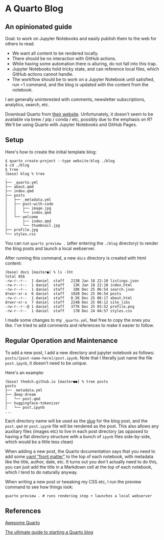 # A Quarto Blog

## An opinionated guide

Goal: to work on Jupyter Notebooks and easily publish them to the web for others to read.
- We want all content to be rendered locally.
- There should be no interaction with GitHub actions.
- While having some automation there is alluring, do not fall into this trap.
- Jupyter Notebooks hold tricky state, and can reference local files, which GitHub actions cannot handle.
- The workflow should be to work on a Jupyter Notebook until satisfied, run ~1 command, and the blog is updated with the content from the notebook.

I am generally uninterested with comments, newsletter subscriptions, analytics, search, etc.

Download Quarto from [their website](https://quarto.org/docs/get-started/). 
Unfortunately, it doesn't seem to be available via brew / pip / conda / etc, possibly due to the emphasis on R?
We'll be using Quarto with Jupyter Notebooks and GitHub Pages.

## Setup

Here's how to create the initial template blog:

```
$ quarto create-project --type website:blog ./blog
$ cd ./blog
$ tree
(base) blog % tree
.
├── _quarto.yml
├── about.qmd
├── index.qmd
├── posts
│   ├── _metadata.yml
│   ├── post-with-code
│   │   ├── image.jpg
│   │   └── index.qmd
│   └── welcome
│       ├── index.qmd
│       └── thumbnail.jpg
├── profile.jpg
└── styles.css
```

You can run `quarto preview .` (after entering the `./blog` directory) to render the blog posts and launch a local webserver.

After running this command, a new `docs` directory is created with html content:

```
(base) docs [master●] % ls -lht
total 856
-rw-r--r--  1 daniel  staff   213B Jan 18 22:10 listings.json
-rw-r--r--  1 daniel  staff    13K Jan 18 22:10 index.html
-rw-r--r--  1 daniel  staff    10K Dec 25 06:54 search.json
drwxr-xr-x  6 daniel  staff   192B Dec 25 06:54 posts
-rw-r--r--  1 daniel  staff   8.5K Dec 25 06:17 about.html
drwxr-xr-x  7 daniel  staff   224B Dec 25 06:12 site_libs
-rw-r--r--@ 1 daniel  staff   377K Dec 25 03:52 profile.png
-rw-r--r--  1 daniel  staff    17B Dec 24 04:57 styles.css
```

I made some changes to my `_quarto.yml`, feel free to copy the ones you like. I've tried to add comments and references to make it easier to follow.

## Regular Operation and Maintenance

To add a new post, I add a new directory and jupyter notebook as follows: `posts/[post-name-here]/post.ipynb`. Note that I literally just name the file `post.ipynb`, it doesn't
need to be unique.

Here's an example:

```
(base) thedch.github.io [master●●] % tree posts
posts
├── _metadata.yml
├── deep-dream
│   └── post.qmd
├── huggingface-tokenizer
│   └── post.ipynb
...
```

Each directory name will be used as the [slug](https://developer.mozilla.org/en-US/docs/Glossary/Slug) for the blog post,
and the `post.qmd` or `post.ipynb` file will be rendered as the post. This also allows any auxiliary files (images etc) to live in
each post directory (as opposed to having a flat directory structure with a bunch of `ipynb` files side-by-side, which would be a little less clean)

When adding a new post, the Quarto documentation says that you need to add some [yaml "front matter"](https://quarto.org/docs/tools/jupyter-lab.html#yaml-front-matter)
to the top of each notebook, with metadata like the title, author, date, etc. It turns out you don't actually need to do this, you can just add the title in a Markdown
cell at the top of each notebook, which I tend to do naturally anyway.

When writing a new post or tweaking my CSS etc, I run the preview command to see how things look:

```
quarto preview . # runs rendering step + launches a local webserver
```

## References

[Awesome Quarto](https://github.com/mcanouil/awesome-quarto)

[The ultimate guide to starting a Quarto blog](https://albert-rapp.de/posts/13_quarto_blog_writing_guide/13_quarto_blog_writing_guide.html)
